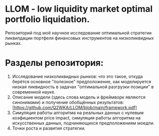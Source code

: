 # LLOM - low liquidity market optimal portfolio liquidation.

Репозиторий под моё научное исследование оптимальной стратегии ликвилдации портфеля финансовых инструментов на низколиквидных рынках.

# Разделы репозитория:
1. Исследование низколиквидных рынков: что это такое, откуда берётся основное "полезное" предположение, как моделируется низкая ликвидность в задачах "оптимальной разгрузки позиции" в современной науке.
2. Описание модели (здесь слова модель и фреймворк являются синонимами) и получение обобщённых результатов: [https://github.com/Q2WKA/LLOM/blob/main/framework.pdf]
3. Симуляция работы алгоритма на реальных данных с нулевым коэфициентом price impact, симуляция работы алгоритма на искусственных данных, подчиняющихся предположениям моедли.
4. Точки роста и развития стратегии. 
